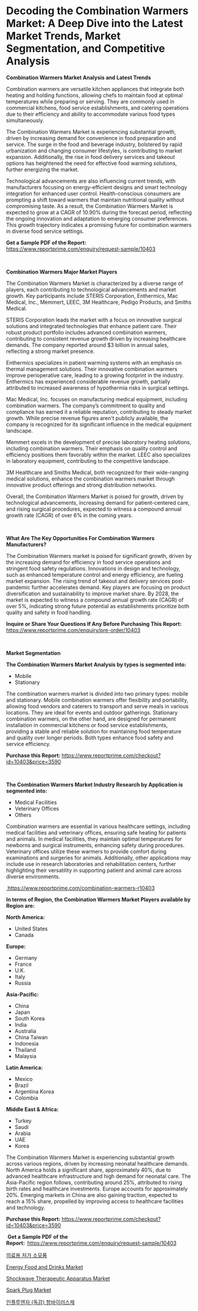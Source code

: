 <p><h1>Decoding the Combination Warmers Market: A Deep Dive into the Latest Market Trends, Market Segmentation, and Competitive Analysis</h1></p><p><strong>Combination Warmers Market Analysis and Latest Trends</strong></p>
<p><p>Combination warmers are versatile kitchen appliances that integrate both heating and holding functions, allowing chefs to maintain food at optimal temperatures while preparing or serving. They are commonly used in commercial kitchens, food service establishments, and catering operations due to their efficiency and ability to accommodate various food types simultaneously.</p><p>The Combination Warmers Market is experiencing substantial growth, driven by increasing demand for convenience in food preparation and service. The surge in the food and beverage industry, bolstered by rapid urbanization and changing consumer lifestyles, is contributing to market expansion. Additionally, the rise in food delivery services and takeout options has heightened the need for effective food warming solutions, further energizing the market.</p><p>Technological advancements are also influencing current trends, with manufacturers focusing on energy-efficient designs and smart technology integration for enhanced user control. Health-conscious consumers are prompting a shift toward warmers that maintain nutritional quality without compromising taste. As a result, the Combination Warmers Market is expected to grow at a CAGR of 10.90% during the forecast period, reflecting the ongoing innovation and adaptation to emerging consumer preferences. This growth trajectory indicates a promising future for combination warmers in diverse food service settings.</p></p>
<p><strong>Get a Sample PDF of the Report:&nbsp;</strong> <a href="https://www.reportprime.com/enquiry/request-sample/10403">https://www.reportprime.com/enquiry/request-sample/10403</a></p>
<p>&nbsp;</p>
<p><strong>Combination Warmers Major Market Players</strong></p>
<p><p>The Combination Warmers Market is characterized by a diverse range of players, each contributing to technological advancements and market growth. Key participants include STERIS Corporation, Enthermics, Mac Medical, Inc., Memmert, LEEC, 3M Healthcare, Pedigo Products, and Smiths Medical.</p><p>STERIS Corporation leads the market with a focus on innovative surgical solutions and integrated technologies that enhance patient care. Their robust product portfolio includes advanced combination warmers, contributing to consistent revenue growth driven by increasing healthcare demands. The company reported around $3 billion in annual sales, reflecting a strong market presence.</p><p>Enthermics specializes in patient warming systems with an emphasis on thermal management solutions. Their innovative combination warmers improve perioperative care, leading to a growing footprint in the industry. Enthermics has experienced considerable revenue growth, partially attributed to increased awareness of hypothermia risks in surgical settings.</p><p>Mac Medical, Inc. focuses on manufacturing medical equipment, including combination warmers. The company’s commitment to quality and compliance has earned it a reliable reputation, contributing to steady market growth. While precise revenue figures aren't publicly available, the company is recognized for its significant influence in the medical equipment landscape.</p><p>Memmert excels in the development of precise laboratory heating solutions, including combination warmers. Their emphasis on quality control and efficiency positions them favorably within the market. LEEC also specializes in laboratory equipment, contributing to the competitive landscape.</p><p>3M Healthcare and Smiths Medical, both recognized for their wide-ranging medical solutions, enhance the combination warmers market through innovative product offerings and strong distribution networks.</p><p>Overall, the Combination Warmers Market is poised for growth, driven by technological advancements, increasing demand for patient-centered care, and rising surgical procedures, expected to witness a compound annual growth rate (CAGR) of over 6% in the coming years.</p></p>
<p>&nbsp;</p>
<p><strong>What Are The Key Opportunities For Combination Warmers Manufacturers?</strong></p>
<p><p>The Combination Warmers market is poised for significant growth, driven by the increasing demand for efficiency in food service operations and stringent food safety regulations. Innovations in design and technology, such as enhanced temperature control and energy efficiency, are fueling market expansion. The rising trend of takeout and delivery services post-pandemic further accelerates demand. Key players are focusing on product diversification and sustainability to improve market share. By 2028, the market is expected to witness a compound annual growth rate (CAGR) of over 5%, indicating strong future potential as establishments prioritize both quality and safety in food handling.</p></p>
<p><strong>Inquire or Share Your Questions If Any Before Purchasing This Report:</strong> <a href="https://www.reportprime.com/enquiry/pre-order/10403">https://www.reportprime.com/enquiry/pre-order/10403</a></p>
<p>&nbsp;</p>
<p><strong>Market Segmentation</strong></p>
<p><strong>The Combination Warmers Market Analysis by types is segmented into:</strong></p>
<p><ul><li>Mobile</li><li>Stationary</li></ul></p>
<p><p>The combination warmers market is divided into two primary types: mobile and stationary. Mobile combination warmers offer flexibility and portability, allowing food vendors and caterers to transport and serve meals in various locations. They are ideal for events and outdoor gatherings. Stationary combination warmers, on the other hand, are designed for permanent installation in commercial kitchens or food service establishments, providing a stable and reliable solution for maintaining food temperature and quality over longer periods. Both types enhance food safety and service efficiency.</p></p>
<p><strong>Purchase this Report:&nbsp;</strong><a href="https://www.reportprime.com/checkout?id=10403&price=3590">https://www.reportprime.com/checkout?id=10403&price=3590</a></p>
<p>&nbsp;</p>
<p><strong>The Combination Warmers Market Industry Research by Application is segmented into:</strong></p>
<p><ul><li>Medical Facilities</li><li>Veterinary Offices</li><li>Others</li></ul></p>
<p><p>Combination warmers are essential in various healthcare settings, including medical facilities and veterinary offices, ensuring safe heating for patients and animals. In medical facilities, they maintain optimal temperatures for newborns and surgical instruments, enhancing safety during procedures. Veterinary offices utilize these warmers to provide comfort during examinations and surgeries for animals. Additionally, other applications may include use in research laboratories and rehabilitation centers, further highlighting their versatility in supporting patient and animal care across diverse environments.</p></p>
<p><a href="https://www.reportprime.com/combination-warmers-r10403">&nbsp;https://www.reportprime.com/combination-warmers-r10403</a></p>
<p><strong>In terms of Region, the Combination Warmers Market Players available by Region are:</strong></p>
<p>
    <p> <strong> North America: </strong>
        <ul>
            <li>United States</li>
            <li>Canada</li>
        </ul>
        </p> 
    <p> <strong> Europe: </strong>
        <ul>
            <li>Germany</li>
            <li>France</li>
            <li>U.K.</li>
            <li>Italy</li>
            <li>Russia</li>
        </ul>
        </p> 
    <p> <strong> Asia-Pacific: </strong>
        <ul>
            <li>China</li>
            <li>Japan</li>
            <li>South Korea</li>
            <li>India</li>
            <li>Australia</li>
            <li>China Taiwan</li>
            <li>Indonesia</li>
            <li>Thailand</li>
            <li>Malaysia</li>
        </ul>
        </p> 
    <p> <strong> Latin America: </strong>
        <ul>
            <li>Mexico</li>
            <li>Brazil</li>
            <li>Argentina Korea</li>
            <li>Colombia</li>
        </ul>
        </p> 
    <p> <strong> Middle East & Africa: </strong>
        <ul>
            <li>Turkey</li>
            <li>Saudi</li>
            <li>Arabia</li>
            <li>UAE</li>
            <li>Korea</li>
        </ul>
    </p>
    </p>
<p><p>The Combination Warmers Market is experiencing substantial growth across various regions, driven by increasing neonatal healthcare demands. North America holds a significant share, approximately 40%, due to advanced healthcare infrastructure and high demand for neonatal care. The Asia-Pacific region follows, contributing around 25%, attributed to rising birth rates and healthcare investments. Europe accounts for approximately 20%. Emerging markets in China are also gaining traction, expected to reach a 15% share, propelled by improving access to healthcare facilities and technology.</p></p>
<p><strong>Purchase this Report: </strong><a href="https://www.reportprime.com/checkout?id=10403&price=3590">https://www.reportprime.com/checkout?id=10403&price=3590</a></p>
<p>&nbsp;<strong>Get a Sample PDF of the Report:&nbsp;&nbsp;</strong><a href="https://www.reportprime.com/enquiry/request-sample/10403">https://www.reportprime.com/enquiry/request-sample/10403</a></p>
<p><strong></strong></p>
<p><p><a href="https://medium.com/@percyhagernes9778/%EC%84%B8%EA%B3%84-medical-low-value-consumables-market-%EC%9D%80-2024%EC%97%90%EC%84%9C-2031%EB%A1%9C-%EC%97%B0%ED%8F%89%EA%B7%A0-%EC%A6%9D%EA%B0%80%EC%9C%A8%EC%9D%84-%EB%B3%B4%EC%9D%BC-%EA%B2%83%EC%9C%BC%EB%A1%9C-%EC%98%88%EC%83%81%EB%90%A9%EB%8B%88%EB%8B%A4-46f11a6ac064?postPublishedType=initial">의료용 저가 소모품</a></p><p><a href="https://www.linkedin.com/pulse/energy-food-drinks-market-size-type-caffeineguaranataurineb-xqvxf?trackingId=Zcr6pIkAQ9uYLQlWNK1jcw%3D%3D">Energy Food and Drinks Market</a></p><p><a href="https://github.com/AshrafKhan865/Market-Research-Report-List-1/blob/main/shockwave-therapeutic-apparatus-market.md">Shockwave Therapeutic Apparatus Market</a></p><p><a href="https://www.linkedin.com/pulse/spark-plug-market-trends-focusing-insight-forecast-analysis-mcqtc?trackingId=PP07VtmrRy%2BBybVO5Zg%2Fxw%3D%3D">Spark Plug Market</a></p><p><a href="https://medium.com/@percyhagernes9778/%EC%84%B8%EA%B3%84-influenza-flu-antiviral-drugs-market-%EC%9D%80-2024%EC%97%90%EC%84%9C-2031%EB%A1%9C-%EC%97%B0%ED%8F%89%EA%B7%A0-%EC%A6%9D%EA%B0%80%EC%9C%A8%EC%9D%84-%EB%B3%B4%EC%9D%BC-%EA%B2%83%EC%9C%BC%EB%A1%9C-%EC%98%88%EC%83%81%EB%90%A9%EB%8B%88%EB%8B%A4-8399d9939eaa?postPublishedType=initial">인플루엔자 (독감) 항바이러스제</a></p></p>